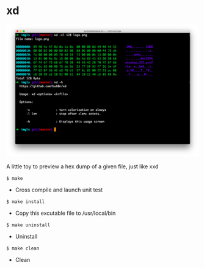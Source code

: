 # xd

![](usage.png)

A little toy to preview a hex dump of a given file, just like xxd

```
$ make
```
 - Cross compile and launch unit test

```
$ make install
```
 - Copy this excutable file to /usr/local/bin

```
$ make uninstall
```
 - Uninstall

```
$ make clean
```
 - Clean